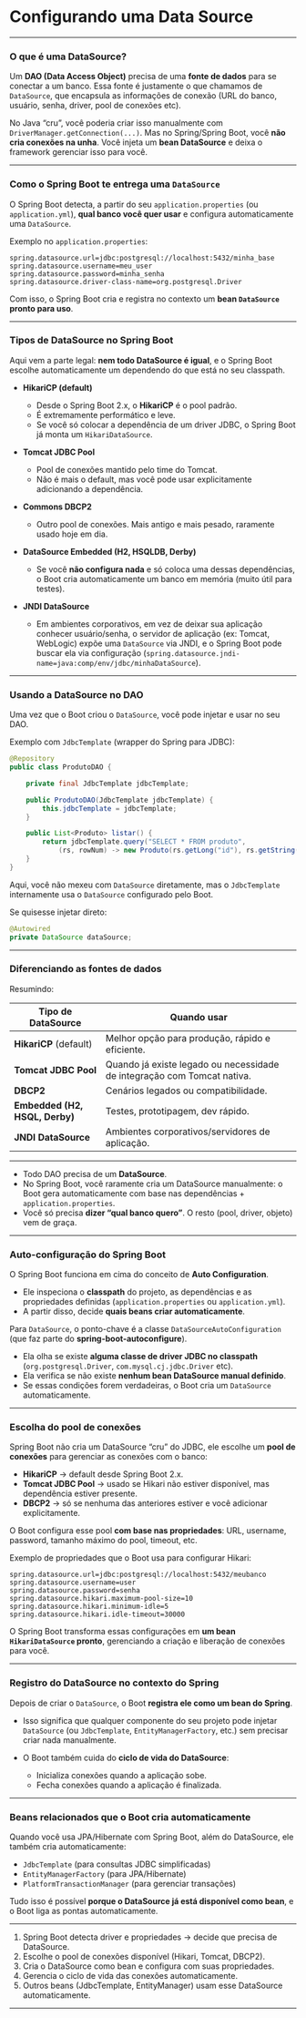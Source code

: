 # Configurando uma Data Source

---

### O que é uma **DataSource**?

Um **DAO (Data Access Object)** precisa de uma **fonte de dados** para se conectar a um banco. Essa fonte é justamente o que chamamos de `DataSource`, que encapsula as informações de conexão (URL do banco, usuário, senha, driver, pool de conexões etc).

No Java “cru”, você poderia criar isso manualmente com `DriverManager.getConnection(...)`.
Mas no Spring/Spring Boot, você **não cria conexões na unha**. Você injeta um **bean DataSource** e deixa o framework gerenciar isso para você.

---

### Como o Spring Boot te entrega uma `DataSource`

O Spring Boot detecta, a partir do seu `application.properties` (ou `application.yml`), **qual banco você quer usar** e configura automaticamente uma `DataSource`.

Exemplo no `application.properties`:

```properties
spring.datasource.url=jdbc:postgresql://localhost:5432/minha_base
spring.datasource.username=meu_user
spring.datasource.password=minha_senha
spring.datasource.driver-class-name=org.postgresql.Driver
```

Com isso, o Spring Boot cria e registra no contexto um **bean `DataSource` pronto para uso**.

---

### Tipos de DataSource no Spring Boot

Aqui vem a parte legal: **nem todo DataSource é igual**, e o Spring Boot escolhe automaticamente um dependendo do que está no seu classpath.

* **HikariCP (default)**

  * Desde o Spring Boot 2.x, o **HikariCP** é o pool padrão.
  * É extremamente performático e leve.
  * Se você só colocar a dependência de um driver JDBC, o Spring Boot já monta um `HikariDataSource`.

* **Tomcat JDBC Pool**

  * Pool de conexões mantido pelo time do Tomcat.
  * Não é mais o default, mas você pode usar explicitamente adicionando a dependência.

* **Commons DBCP2**

  * Outro pool de conexões. Mais antigo e mais pesado, raramente usado hoje em dia.

* **DataSource Embedded (H2, HSQLDB, Derby)**

  * Se você **não configura nada** e só coloca uma dessas dependências, o Boot cria automaticamente um banco em memória (muito útil para testes).

* **JNDI DataSource**

  * Em ambientes corporativos, em vez de deixar sua aplicação conhecer usuário/senha, o servidor de aplicação (ex: Tomcat, WebLogic) expõe uma `DataSource` via JNDI, e o Spring Boot pode buscar ela via configuração (`spring.datasource.jndi-name=java:comp/env/jdbc/minhaDataSource`).

---

### Usando a DataSource no DAO

Uma vez que o Boot criou o `DataSource`, você pode injetar e usar no seu DAO.

Exemplo com `JdbcTemplate` (wrapper do Spring para JDBC):

```java
@Repository
public class ProdutoDAO {

    private final JdbcTemplate jdbcTemplate;

    public ProdutoDAO(JdbcTemplate jdbcTemplate) {
        this.jdbcTemplate = jdbcTemplate;
    }

    public List<Produto> listar() {
        return jdbcTemplate.query("SELECT * FROM produto",
            (rs, rowNum) -> new Produto(rs.getLong("id"), rs.getString("nome")));
    }
}
```

Aqui, você não mexeu com `DataSource` diretamente, mas o `JdbcTemplate` internamente usa o `DataSource` configurado pelo Boot.

Se quisesse injetar direto:

```java
@Autowired
private DataSource dataSource;
```

---

### Diferenciando as fontes de dados

Resumindo:

| Tipo de DataSource             | Quando usar                                                             |
| ------------------------------ | ----------------------------------------------------------------------- |
| **HikariCP** (default)         | Melhor opção para produção, rápido e eficiente.                         |
| **Tomcat JDBC Pool**           | Quando já existe legado ou necessidade de integração com Tomcat nativa. |
| **DBCP2**                      | Cenários legados ou compatibilidade.                                    |
| **Embedded (H2, HSQL, Derby)** | Testes, prototipagem, dev rápido.                                       |
| **JNDI DataSource**            | Ambientes corporativos/servidores de aplicação.                         |

---

* Todo DAO precisa de um **DataSource**.
* No Spring Boot, você raramente cria um DataSource manualmente: o Boot gera automaticamente com base nas dependências + `application.properties`.
* Você só precisa **dizer “qual banco quero”**. O resto (pool, driver, objeto) vem de graça.

---

### Auto-configuração do Spring Boot

O Spring Boot funciona em cima do conceito de **Auto Configuration**.

* Ele inspeciona o **classpath** do projeto, as dependências e as propriedades definidas (`application.properties` ou `application.yml`).
* A partir disso, decide **quais beans criar automaticamente**.

Para `DataSource`, o ponto-chave é a classe `DataSourceAutoConfiguration` (que faz parte do **spring-boot-autoconfigure**).

* Ela olha se existe **alguma classe de driver JDBC no classpath** (`org.postgresql.Driver`, `com.mysql.cj.jdbc.Driver` etc).
* Ela verifica se não existe **nenhum bean DataSource manual definido**.
* Se essas condições forem verdadeiras, o Boot cria um `DataSource` automaticamente.

---

### Escolha do pool de conexões

Spring Boot não cria um DataSource “cru” do JDBC, ele escolhe um **pool de conexões** para gerenciar as conexões com o banco:

* **HikariCP** → default desde Spring Boot 2.x.
* **Tomcat JDBC Pool** → usado se Hikari não estiver disponível, mas dependência estiver presente.
* **DBCP2** → só se nenhuma das anteriores estiver e você adicionar explicitamente.

O Boot configura esse pool **com base nas propriedades**: URL, username, password, tamanho máximo do pool, timeout, etc.

Exemplo de propriedades que o Boot usa para configurar Hikari:

```properties
spring.datasource.url=jdbc:postgresql://localhost:5432/meubanco
spring.datasource.username=user
spring.datasource.password=senha
spring.datasource.hikari.maximum-pool-size=10
spring.datasource.hikari.minimum-idle=5
spring.datasource.hikari.idle-timeout=30000
```

O Spring Boot transforma essas configurações em **um bean `HikariDataSource` pronto**, gerenciando a criação e liberação de conexões para você.

---

### Registro do DataSource no contexto do Spring

Depois de criar o `DataSource`, o Boot **registra ele como um bean do Spring**.

* Isso significa que qualquer componente do seu projeto pode injetar `DataSource` (ou `JdbcTemplate`, `EntityManagerFactory`, etc.) sem precisar criar nada manualmente.
* O Boot também cuida do **ciclo de vida do DataSource**:

  * Inicializa conexões quando a aplicação sobe.
  * Fecha conexões quando a aplicação é finalizada.

---

### Beans relacionados que o Boot cria automaticamente

Quando você usa JPA/Hibernate com Spring Boot, além do DataSource, ele também cria automaticamente:

* `JdbcTemplate` (para consultas JDBC simplificadas)
* `EntityManagerFactory` (para JPA/Hibernate)
* `PlatformTransactionManager` (para gerenciar transações)

Tudo isso é possível **porque o DataSource já está disponível como bean**, e o Boot liga as pontas automaticamente.

---

1. Spring Boot detecta driver e propriedades → decide que precisa de DataSource.
2. Escolhe o pool de conexões disponível (Hikari, Tomcat, DBCP2).
3. Cria o DataSource como bean e configura com suas propriedades.
4. Gerencia o ciclo de vida das conexões automaticamente.
5. Outros beans (JdbcTemplate, EntityManager) usam esse DataSource automaticamente.

---





